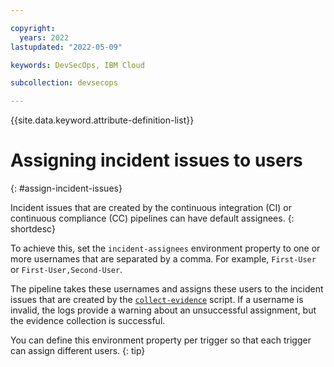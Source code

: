 ```yaml
---

copyright:
  years: 2022
lastupdated: "2022-05-09"

keywords: DevSecOps, IBM Cloud

subcollection: devsecops

---
```


{{site.data.keyword.attribute-definition-list}}

# Assigning incident issues to users
{: #assign-incident-issues}

Incident issues that are created by the continuous integration (CI) or continuous compliance (CC) pipelines can have default assignees.
{: shortdesc}

To achieve this, set the `incident-assignees` environment property to one or more usernames that are separated by a comma. For example, `First-User` or `First-User,Second-User`.

The pipeline takes these usernames and assigns these users to the incident issues that are created by the [`collect-evidence`](/docs/devsecops?topic=devsecops-devsecops-collect-evidence) script. If a username is invalid, the logs provide a warning about an unsuccessful assignment, but the evidence collection is successful.

You can define this environment property per trigger so that each trigger can assign different users.
{: tip}
